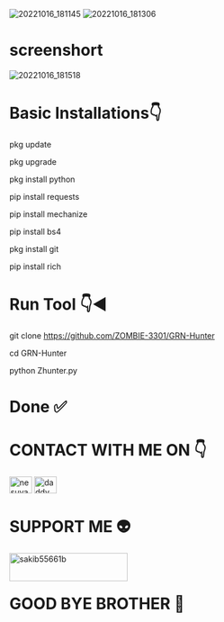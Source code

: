 ![20221016_181145](https://user-images.githubusercontent.com/103543395/196035069-c9ccf9d6-e710-426d-b3c8-c1fa0a50e4c5.gif)
![20221016_181306](https://user-images.githubusercontent.com/103543395/196035123-1c9e0b81-9a85-4b67-a33f-96b9c298244b.gif)
# screenshort
![20221016_181518](https://user-images.githubusercontent.com/103543395/196035189-1845cd10-d0f5-492a-8f3f-0b7721aa3a84.jpg)
# Basic Installations👇

pkg update 

pkg upgrade 

pkg install python 

pip install requests 

pip install mechanize 

pip install bs4 

pkg install git 

pip install rich 

# Run Tool 👇◀️

git clone https://github.com/ZOMBIE-3301/GRN-Hunter

cd GRN-Hunter

python Zhunter.py

# Done ✅

# CONTACT WITH ME ON 👇

<a href="https://fb.com/nesuya.nesuya" target="blank"><img align="center" src="https://raw.githubusercontent.com/rahuldkjain/github-profile-readme-generator/master/src/images/icons/Social/facebook.svg" alt="nesuya.nesuya" height="30" width="40" /></a>
<a href="https://instagram.com/daddy_sakib_" target="blank"><img align="center" src="https://raw.githubusercontent.com/rahuldkjain/github-profile-readme-generator/master/src/images/icons/Social/instagram.svg" alt="daddy_sakib_" height="30" width="40" /></a>
</p>

# SUPPORT ME 👽
<p><a href="https://www.buymeacoffee.com/sakib55661b"> <img align="left" src="https://cdn.buymeacoffee.com/buttons/v2/default-yellow.png" height="50" width="210" alt="sakib55661b" /></a></p><br><br>


# GOOD BYE BROTHER 💓
